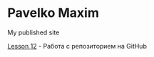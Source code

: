 

# Pavelko Maxim
My published site


[Lesson 12](https://pavelkomax.github.io/Lesson_12/ "My first site") - Работа с репозиторием на GitHub
